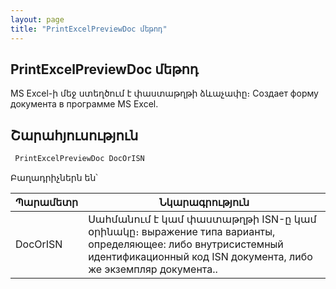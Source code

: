 ```yaml
---
layout: page
title: "PrintExcelPreviewDoc մեթոդ"
---
```



## PrintExcelPreviewDoc մեթոդ

MS Excel-ի մեջ ստեղծում է փաստաթղթի ձևաչափը։ 
Создает форму документа в программе MS Excel.


## Շարահյուսություն

```vb
 PrintExcelPreviewDoc DocOrISN
```

Բաղադրիչներն են՝


| Պարամետր | Նկարագրություն |
|--|--|
| DocOrISN | Սահմանում է կամ փաստաթղթի ISN-ը կամ օրինակը։ выражение типа варианты, определяющее: либо внутрисистемный идентификационный код ISN документа, либо же экземпляр документа.. |



